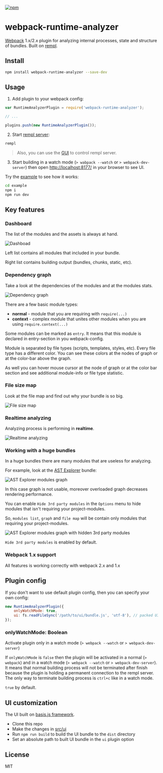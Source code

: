 [![npm](https://img.shields.io/npm/v/webpack-runtime-analyzer.svg)](https://www.npmjs.com/package/webpack-runtime-analyzer)

# webpack-runtime-analyzer

[Webpack](https://github.com/webpack/webpack) 1.x/2.x plugin for analyzing internal processes, state and structure of bundles. Built on [rempl](https://github.com/rempl/rempl).

## Install

```bash
npm install webpack-runtime-analyzer --save-dev
```

## Usage

1) Add plugin to your webpack config:

```js
var RuntimeAnalyzerPlugin = require('webpack-runtime-analyzer');

// ...

plugins.push(new RuntimeAnalyzerPlugin());
```

2) Start [rempl server](https://github.com/rempl/rempl-cli):

```bash
rempl
```

> Also, you can use the [GUI](https://github.com/rempl/menubar-server) to control rempl server.

3) Start building in a watch mode (`> wabpack --watch` or `> webpack-dev-server`) then open [http://localhost:8177/](http://localhost:8177/) in your browser to see UI.

Try the [example](example) to see how it works:

```bash
cd example
npm i
npm run dev
```

## Key features

### Dashboard

The list of the modules and the assets is always at hand.

![Dashboad](https://cloud.githubusercontent.com/assets/6654581/23513209/4ef24f2c-ff74-11e6-9a75-cc254a4783e1.png)

Left list contains all modules that included in your bundle.

Right list contains building output (bundles, chunks, static, etc).

### Dependency graph

Take a look at the dependencies of the modules and at the modules stats.

![Dependency graph](https://cloud.githubusercontent.com/assets/6654581/23513322/a65d0860-ff74-11e6-8a3e-9a5cb7068950.png)

There are a few basic module types:
- **normal** - module that you are requiring with `require(...)`
- **context** - complex module that unites other modules when you are using `require.context(...)`

Some modules can be marked as `entry`. It means that this module is declared in entry-section in you webpack-config.

Module is separated by file types (scripts, templates, styles, etc). Every file type has a different color. You can see these colors at the nodes of graph or at the color-bar above the graph.

As well you can hover mouse cursor at the node of graph or at the color bar section and see additional module-info or file type statistic.

### File size map

Look at the file map and find out why your bundle is so big.

![File size map](https://cloud.githubusercontent.com/assets/6654581/23513627/b610976c-ff75-11e6-8f6a-447a634a6074.png)

### Realtime analyzing

Analyzing process is performing in **realtime**.

![Realtime analyzing](https://cloud.githubusercontent.com/assets/6654581/23513658/ddb32154-ff75-11e6-93a9-29579d7c9bee.png)

### Working with a huge bundles

In a huge bundles there are many modules that are useless for analyzing.

For example, look at the [AST Explorer](https://github.com/fkling/astexplorer) bundle:

![AST Explorer modules graph](https://cloud.githubusercontent.com/assets/6654581/23513842/8cc35ba0-ff76-11e6-805c-24e06d5393ae.png)

In this case graph is not usable, moreover overloaded graph decreases rendering performance.

You can enable `Hide 3rd party modules` in the `Options` menu to hide modules that isn't requiring your project-modules.

So, `modules list`, `graph` and `file map` will be contain only modules that requiring your project-modules.

![AST Explorer modules graph with hidden 3rd party modules](https://cloud.githubusercontent.com/assets/6654581/23514270/e6b8d440-ff77-11e6-9390-66202aef1f2f.png)

`Hide 3rd party modules` is enabled by default.

### Webpack 1.x support

All features is working correctly with webpack 2.x and 1.x

## Plugin config

If you don't want to use default plugin config, then you can specify your own config:

```js
new RuntimeAnalyzerPlugin({
    onlyWatchMode: true,
    ui: fs.readFileSync('/path/to/ui/bundle.js', 'utf-8'), // packed UI bundle (js + html + css + etc...)
});
```

### onlyWatchMode: Boolean

Activate plugin only in a watch mode (`> webpack --watch` or `> webpack-dev-server`)

If `onlyWatchMode` is `false` then the plugin will be activated in a normal (`> webpack`) and in a watch mode (`> webpack --watch` or `> webpack-dev-server`). It means that normal building process will not be terminated after finish because the plugin is holding a permanent connection to the rempl server. The only way to terminate building process is `ctrl+c` like in a watch mode.

`true` by default.

## UI customization

The UI built on [basis.js framework](http://basisjs.com/).

* Clone this repo
* Make the changes in [src/ui](src/ui)
* Run `npm run build` to build the UI bundle to the `dist` directory
* Set an absolute path to built UI bundle in the `ui` plugin option 

## License

MIT
